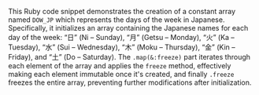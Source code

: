 This Ruby code snippet demonstrates the creation of a constant array named `DOW_JP` which represents the days of the week in Japanese. Specifically, it initializes an array containing the Japanese names for each day of the week: “日” (Ni – Sunday), “月” (Getsu – Monday), “火” (Ka – Tuesday), “水” (Sui – Wednesday), “木” (Moku – Thursday), “金” (Kin – Friday), and “土” (Do – Saturday). The `.map(&:freeze)` part iterates through each element of the array and applies the `freeze` method, effectively making each element immutable once it's created, and finally `.freeze` freezes the entire array, preventing further modifications after initialization.